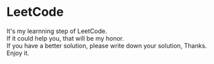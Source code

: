 # LeetCode
It's my learnning step of LeetCode.  
If it could help you, that will be my honor.  
If you have a better solution, please write down your solution, Thanks.  
Enjoy it.
